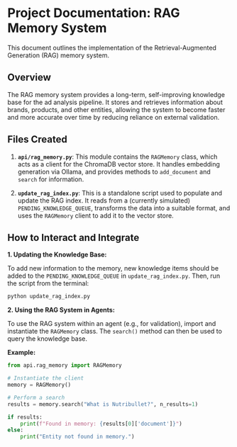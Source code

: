 
# Project Documentation: RAG Memory System

This document outlines the implementation of the Retrieval-Augmented Generation (RAG) memory system.

## Overview

The RAG memory system provides a long-term, self-improving knowledge base for the ad analysis pipeline. It stores and retrieves information about brands, products, and other entities, allowing the system to become faster and more accurate over time by reducing reliance on external validation.

## Files Created

1.  **`api/rag_memory.py`**: This module contains the `RAGMemory` class, which acts as a client for the ChromaDB vector store. It handles embedding generation via Ollama, and provides methods to `add_document` and `search` for information.

2.  **`update_rag_index.py`**: This is a standalone script used to populate and update the RAG index. It reads from a (currently simulated) `PENDING_KNOWLEDGE_QUEUE`, transforms the data into a suitable format, and uses the `RAGMemory` client to add it to the vector store.

## How to Interact and Integrate

**1. Updating the Knowledge Base:**

To add new information to the memory, new knowledge items should be added to the `PENDING_KNOWLEDGE_QUEUE` in `update_rag_index.py`. Then, run the script from the terminal:

```bash
python update_rag_index.py
```

**2. Using the RAG System in Agents:**

To use the RAG system within an agent (e.g., for validation), import and instantiate the `RAGMemory` class. The `search()` method can then be used to query the knowledge base.

**Example:**

```python
from api.rag_memory import RAGMemory

# Instantiate the client
memory = RAGMemory()

# Perform a search
results = memory.search("What is Nutribullet?", n_results=1)

if results:
    print(f"Found in memory: {results[0]['document']}")
else:
    print("Entity not found in memory.")

```
